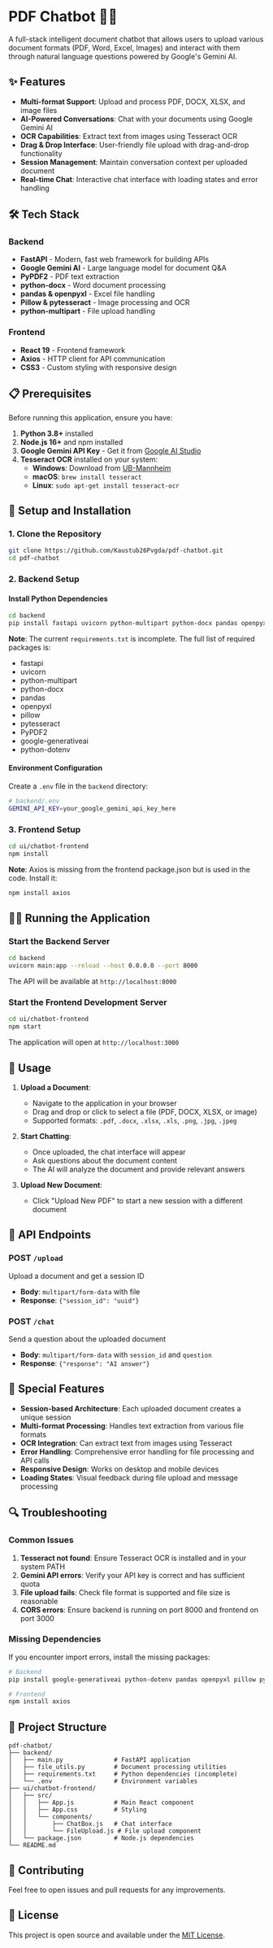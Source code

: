 # PDF Chatbot 🤖📄

A full-stack intelligent document chatbot that allows users to upload various document formats (PDF, Word, Excel, Images) and interact with them through natural language questions powered by Google's Gemini AI.

## ✨ Features

- **Multi-format Support**: Upload and process PDF, DOCX, XLSX, and image files
- **AI-Powered Conversations**: Chat with your documents using Google Gemini AI
- **OCR Capabilities**: Extract text from images using Tesseract OCR
- **Drag & Drop Interface**: User-friendly file upload with drag-and-drop functionality
- **Session Management**: Maintain conversation context per uploaded document
- **Real-time Chat**: Interactive chat interface with loading states and error handling

## 🛠️ Tech Stack

### Backend
- **FastAPI** - Modern, fast web framework for building APIs
- **Google Gemini AI** - Large language model for document Q&A
- **PyPDF2** - PDF text extraction
- **python-docx** - Word document processing
- **pandas & openpyxl** - Excel file handling
- **Pillow & pytesseract** - Image processing and OCR
- **python-multipart** - File upload handling

### Frontend
- **React 19** - Frontend framework
- **Axios** - HTTP client for API communication
- **CSS3** - Custom styling with responsive design

## 📋 Prerequisites

Before running this application, ensure you have:

1. **Python 3.8+** installed
2. **Node.js 16+** and npm installed
3. **Google Gemini API Key** - Get it from [Google AI Studio](https://aistudio.google.com/app/apikey)
4. **Tesseract OCR** installed on your system:
   - **Windows**: Download from [UB-Mannheim](https://github.com/UB-Mannheim/tesseract/wiki)
   - **macOS**: `brew install tesseract`
   - **Linux**: `sudo apt-get install tesseract-ocr`

## 🚀 Setup and Installation

### 1. Clone the Repository
```bash
git clone https://github.com/Kaustub26Pvgda/pdf-chatbot.git
cd pdf-chatbot
```

### 2. Backend Setup

#### Install Python Dependencies
```bash
cd backend
pip install fastapi uvicorn python-multipart python-docx pandas openpyxl pillow pytesseract PyPDF2 google-generativeai python-dotenv
```

**Note**: The current `requirements.txt` is incomplete. The full list of required packages is:
- fastapi
- uvicorn
- python-multipart
- python-docx
- pandas
- openpyxl
- pillow
- pytesseract
- PyPDF2
- google-generativeai
- python-dotenv

#### Environment Configuration
Create a `.env` file in the `backend` directory:
```bash
# backend/.env
GEMINI_API_KEY=your_google_gemini_api_key_here
```

### 3. Frontend Setup
```bash
cd ui/chatbot-frontend
npm install
```

**Note**: Axios is missing from the frontend package.json but is used in the code. Install it:
```bash
npm install axios
```

## 🏃‍♂️ Running the Application

### Start the Backend Server
```bash
cd backend
uvicorn main:app --reload --host 0.0.0.0 --port 8000
```
The API will be available at `http://localhost:8000`

### Start the Frontend Development Server
```bash
cd ui/chatbot-frontend
npm start
```
The application will open at `http://localhost:3000`

## 📖 Usage

1. **Upload a Document**: 
   - Navigate to the application in your browser
   - Drag and drop or click to select a file (PDF, DOCX, XLSX, or image)
   - Supported formats: `.pdf`, `.docx`, `.xlsx`, `.xls`, `.png`, `.jpg`, `.jpeg`

2. **Start Chatting**:
   - Once uploaded, the chat interface will appear
   - Ask questions about the document content
   - The AI will analyze the document and provide relevant answers

3. **Upload New Document**:
   - Click "Upload New PDF" to start a new session with a different document

## 🔧 API Endpoints

### POST `/upload`
Upload a document and get a session ID
- **Body**: `multipart/form-data` with file
- **Response**: `{"session_id": "uuid"}`

### POST `/chat`
Send a question about the uploaded document
- **Body**: `multipart/form-data` with `session_id` and `question`
- **Response**: `{"response": "AI answer"}`

## 🌟 Special Features

- **Session-based Architecture**: Each uploaded document creates a unique session
- **Multi-format Processing**: Handles text extraction from various file formats
- **OCR Integration**: Can extract text from images using Tesseract
- **Error Handling**: Comprehensive error handling for file processing and API calls
- **Responsive Design**: Works on desktop and mobile devices
- **Loading States**: Visual feedback during file upload and message processing

## 🔍 Troubleshooting

### Common Issues

1. **Tesseract not found**: Ensure Tesseract OCR is installed and in your system PATH
2. **Gemini API errors**: Verify your API key is correct and has sufficient quota
3. **File upload fails**: Check file format is supported and file size is reasonable
4. **CORS errors**: Ensure backend is running on port 8000 and frontend on port 3000

### Missing Dependencies
If you encounter import errors, install the missing packages:
```bash
# Backend
pip install google-generativeai python-dotenv pandas openpyxl pillow pytesseract PyPDF2

# Frontend  
npm install axios
```

## 📁 Project Structure
```
pdf-chatbot/
├── backend/
│   ├── main.py              # FastAPI application
│   ├── file_utils.py        # Document processing utilities
│   ├── requirements.txt     # Python dependencies (incomplete)
│   └── .env                 # Environment variables
├── ui/chatbot-frontend/
│   ├── src/
│   │   ├── App.js           # Main React component
│   │   ├── App.css          # Styling
│   │   └── components/
│   │       ├── ChatBox.js   # Chat interface
│   │       └── FileUpload.js # File upload component
│   └── package.json         # Node.js dependencies
└── README.md
```

## 🤝 Contributing

Feel free to open issues and pull requests for any improvements.

## 📄 License

This project is open source and available under the [MIT License](LICENSE).